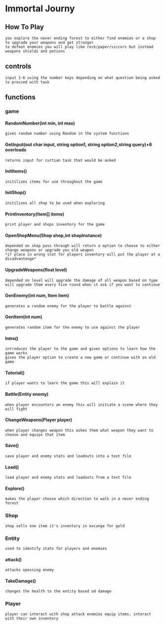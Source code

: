 # Immortal Journy
## How To Play 
	you explore the never ending forest to either find enemies or a shop to upgrade your weapons and get stronger
	to defeat enemies you will play like rock/paper/siccors but instead weapons shields and potions 
## controls
	input 1-6 using the number keys depending on what question being asked to procced with task
## functions

### game

#### RandomNumber(int min, int max)
	gives random number using Random in the system functions
#### GetInput(out char input, string option1, string option2,string query)+6 overloads
	returns input for curtian task that would be asked
#### InitItems()
	initilizes items for use throughout the game
#### InitShop()
	initilizes all shop to be used when exploring
#### PrintInventory(Item[] items)
	print player and shops inventory for the game
#### OpenShopMenu(Shop shop,int shopInstance)
	depended on shop pass through will return a option to choose to either change weapons or upgrade you old weapon
	*if place in wrong slot for players inventory will put the player at a disadvantenge*
#### UpgradeWeapons(float level)
	depended on level will upgrade the damage of all weapon based on type 
	will upgrade them every five round when it ask if you want to continue
#### GenEnemy(int num, Item item)
	generates a random enemy for the player to battle against
#### GenItem(int num)
	generates random item for the enemy to use against the player
#### Intro()
	introduces the player to the game and gives options to learn how the game works
	gives the player option to create a new game or continue with an old game
#### Tutorial()
	if player wants to learn the game this will explain it
#### Battle(Entity enemy)
	when player encounters an enemy this will initiate a scene where they will fight
#### ChangeWeapons(Player player)
	when player changes weapon this askes them what weapon they want to choose and equips that item
#### Save()
	save player and enemy stats and loadouts into a text file
#### Load()
	load player and enemy stats and loadouts from a text file
#### Explore()
	makes the player choose which direction to walk in a never ending forest

### Shop
	shop sells one item it's inventory in excange for gold 

### Entity
	used to identify stats for players and enemies
#### attack()
	attacks opossing enemy
#### TakeDamage()
	changes the health to the entity based od damage

### Player
	player can interact with shop attack enemies equip items, interact with their own inventory

